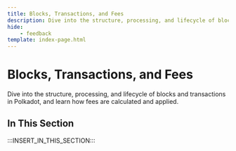 ```yaml
---
title: Blocks, Transactions, and Fees
description: Dive into the structure, processing, and lifecycle of blocks and transactions in Polkadot, and learn how fees are calculated and applied.
hide: 
    - feedback
template: index-page.html
---
```


# Blocks, Transactions, and Fees

Dive into the structure, processing, and lifecycle of blocks and transactions in Polkadot, and learn how fees are calculated and applied.

## In This Section

:::INSERT_IN_THIS_SECTION:::